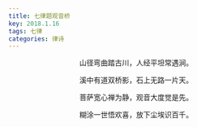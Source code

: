 ```yaml
---
title: 七律题观音桥
key: 2018.1.16
tags: 七律
categories: 律诗
---
```


<p align="center">山径弯曲踏古川，人经平坦常遇涧。
</p>
<p align="center">溪中有道双桥影，石上无路一片天。
</p>
<p align="center">菩萨宽心禅为静，观音大度觉是先。
</p>
<p align="center">糊涂一世悟欢喜，放下尘埃识百千。
</p>
<p align="center"></br>
</p>
